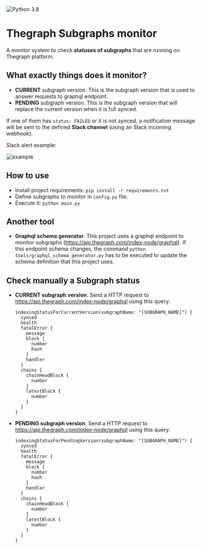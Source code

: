 ![Python 3.8](https://img.shields.io/badge/Python-3.8-blue.svg)

# Thegraph Subgraphs monitor
A monitor system to check **statuses of subgraphs** that are running on Thegraph platform.

What exactly things does it monitor?
--------------------------------------
- **CURRENT** subgraph version. This is the subgraph version that is used to answer requests to graphql endpoint.
- **PENDING** subgraph version. This is the subgraph version that will replace the current version when it is full synced.

If one of them has `status: FAILED` or it is not synced, a notification message will be sent to the defined **Slack channel** (using an Slack incoming webhook).

Slack alert example:

![example](https://user-images.githubusercontent.com/22997139/80019048-37f72400-84d7-11ea-95cd-def812be0333.PNG)

How to use
------------
- Install project requirements: `pip install -r requirements.txt`
- Define subgraphs to monitor in `config.py` file.
- Execute it: `python main.py`

Another tool
------------
- **Graphql schema generator**. This project uses a graphql endpoint to monitor subgraphs
(https://api.thegraph.com/index-node/graphql).
If this endpoint schema changes, the command `python tools/graphql_schema_generator.py` has to be executed
to update the schema definition that this project uses.

Check manually a Subgraph status
-----------------------------------
-  **CURRENT subgraph version**. Send a HTTP request to https://api.thegraph.com/index-node/graphql using this query:
    ```
    indexingStatusForCurrentVersion(subgraphName: "[SUBGRAPH_NAME]") {
      synced
      health
      fatalError {
        message
        block {
          number
          hash
        }
        handler
      }
      chains {
        chainHeadBlock {
          number
        }
        latestBlock {
          number
        }
      }
    }
    ```

- **PENDING subgraph version**. Send a HTTP request to https://api.thegraph.com/index-node/graphql using this query:
    ```
    indexingStatusForPendingVersion(subgraphName: "[SUBGRAPH_NAME]") {
      synced
      health
      fatalError {
        message
        block {
          number
          hash
        }
        handler
      }
      chains {
        chainHeadBlock {
          number
        }
        latestBlock {
          number
        }
      }
    }
    ```
